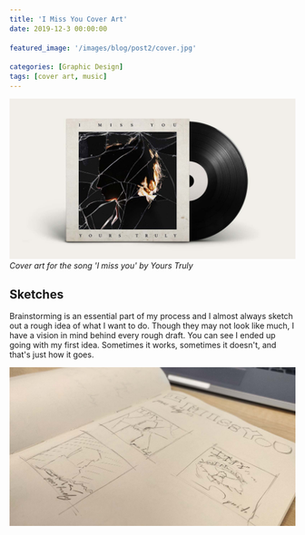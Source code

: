 ```yaml
---
title: 'I Miss You Cover Art'
date: 2019-12-3 00:00:00

featured_image: '/images/blog/post2/cover.jpg'

categories: [Graphic Design]
tags: [cover art, music]
---
```


![](/images/blog/post2/cover.jpg)
*Cover art for the song 'I miss you' by Yours Truly*

## Sketches
Brainstorming is an essential part of my process and I almost always  sketch out a rough idea of what I want to do. Though they may not look like much, I have a vision in mind behind every rough draft. You can see I ended up going with my first idea. Sometimes it works, sometimes it doesn't, and that's just how it goes.

![](/images/blog/post2/sketches.jpg)
